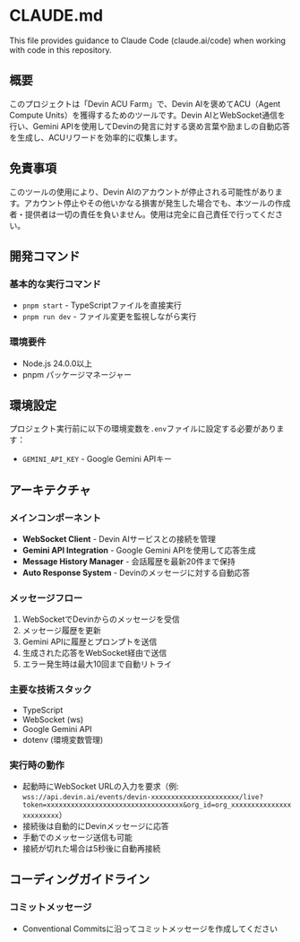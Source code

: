 # CLAUDE.md

This file provides guidance to Claude Code (claude.ai/code) when working with code in this repository.

## 概要
このプロジェクトは「Devin ACU Farm」で、Devin AIを褒めてACU（Agent Compute Units）を獲得するためのツールです。Devin AIとWebSocket通信を行い、Gemini APIを使用してDevinの発言に対する褒め言葉や励ましの自動応答を生成し、ACUリワードを効率的に収集します。

## 免責事項
このツールの使用により、Devin AIのアカウントが停止される可能性があります。アカウント停止やその他いかなる損害が発生した場合でも、本ツールの作成者・提供者は一切の責任を負いません。使用は完全に自己責任で行ってください。

## 開発コマンド

### 基本的な実行コマンド
- `pnpm start` - TypeScriptファイルを直接実行
- `pnpm run dev` - ファイル変更を監視しながら実行

### 環境要件
- Node.js 24.0.0以上
- pnpm パッケージマネージャー

## 環境設定
プロジェクト実行前に以下の環境変数を`.env`ファイルに設定する必要があります：
- `GEMINI_API_KEY` - Google Gemini APIキー

## アーキテクチャ

### メインコンポーネント
- **WebSocket Client** - Devin AIサービスとの接続を管理
- **Gemini API Integration** - Google Gemini APIを使用して応答生成
- **Message History Manager** - 会話履歴を最新20件まで保持
- **Auto Response System** - Devinのメッセージに対する自動応答

### メッセージフロー
1. WebSocketでDevinからのメッセージを受信
2. メッセージ履歴を更新
3. Gemini APIに履歴とプロンプトを送信
4. 生成された応答をWebSocket経由で送信
5. エラー発生時は最大10回まで自動リトライ

### 主要な技術スタック
- TypeScript
- WebSocket (ws)
- Google Gemini API
- dotenv (環境変数管理)

### 実行時の動作
- 起動時にWebSocket URLの入力を要求（例: `wss://api.devin.ai/events/devin-xxxxxxxxxxxxxxxxxxxxxx/live?token=xxxxxxxxxxxxxxxxxxxxxxxxxxxxxxxxxx&org_id=org_xxxxxxxxxxxxxxxxxxxxxxxx`）
- 接続後は自動的にDevinメッセージに応答
- 手動でのメッセージ送信も可能
- 接続が切れた場合は5秒後に自動再接続

## コーディングガイドライン

### コミットメッセージ
- Conventional Commitsに沿ってコミットメッセージを作成してください